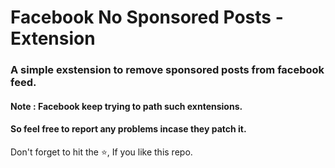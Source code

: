 # Facebook No Sponsored Posts - Extension

### A simple exstension to remove sponsored posts from facebook feed.

#### Note : Facebook keep trying to path such exntensions.

#### So feel free to report any problems incase they patch it.

Don't forget to hit the :star:, If you like this repo.
